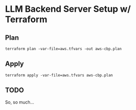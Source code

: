 # LLM Backend Server Setup w/ Terraform

## Plan

 `terraform plan -var-file=aws.tfvars -out aws-cbp.plan`

## Apply

`terraform apply -var-file=aws.tfvars aws-cbp.plan`

## TODO

 So, so much...
